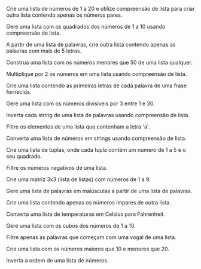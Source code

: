 Crie uma lista de números de 1 a 20 e utilize compreensão de lista para criar outra lista contendo apenas os números pares.

Gere uma lista com os quadrados dos números de 1 a 10 usando compreensão de lista.

A partir de uma lista de palavras, crie outra lista contendo apenas as palavras com mais de 5 letras.

Construa uma lista com os números menores que 50 de uma lista qualquer.

Multiplique por 2 os números em uma lista usando compreensão de lista.

Crie uma lista contendo as primeiras letras de cada palavra de uma frase fornecida.

Gere uma lista com os números divisíveis por 3 entre 1 e 30.

Inverta cada string de uma lista de palavras usando compreensão de lista.

Filtre os elementos de uma lista que contenham a letra 'a'.

Converta uma lista de números em strings usando compreensão de lista.

Crie uma lista de tuplas, onde cada tupla contém um número de 1 a 5 e o seu quadrado.

Filtre os números negativos de uma lista.

Crie uma matriz 3x3 (lista de listas) com números de 1 a 9.

Gere uma lista de palavras em maiúsculas a partir de uma lista de palavras.

Crie uma lista contendo apenas os números ímpares de outra lista.

Converta uma lista de temperaturas em Celsius para Fahrenheit.

Gere uma lista com os cubos dos números de 1 a 10.

Filtre apenas as palavras que começam com uma vogal de uma lista.

Crie uma lista com os números maiores que 10 e menores que 20.

Inverta a ordem de uma lista de números.